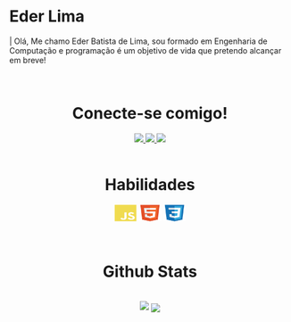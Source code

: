 
# Eder Lima

| Olá, Me chamo Eder Batista de Lima, sou formado em Engenharia de Computação e programação é um objetivo de vida que pretendo alcançar em breve!  

<br>  
  <h1 align="center">Conecte-se comigo!</h1>

  <div align="center">
    <a href = "mailto: ederlimarh@gmail.com" target="_blank">
      <img src="https://img.shields.io/badge/Gmail-D14836?style=for-the-badge&logo=gmail&logoColor=white"/>
    </a>
    <a href = "https://www.linkedin.com/in/eder-lima-5515271aa/" target="_blank">
      <img src="https://img.shields.io/badge/LinkedIn-0077B5?style=for-the-badge&logo=linkedin&logoColor=white">
    </a>
    <a href = "https://www.instagram.com/ederlimapm/" target="_blank">
      <img src="https://img.shields.io/badge/Instagram-E4405F?style=for-the-badge&logo=instagram&logoColor=white">
    </a>
  </div>


<div  align="center"> 
  <div style="display: inline_block"><br>
    <h1 align="center">Habilidades</h1>
    <img align="center" height="30" width="40" alt="js-icon"  src="https://raw.githubusercontent.com/devicons/devicon/master/icons/javascript/javascript-plain.svg">
    <img align="center" height="30" width="40" alt="html-icon" src="https://raw.githubusercontent.com/devicons/devicon/master/icons/html5/html5-original.svg">
    <img align="center" height="30" width="40" alt="css-icon" src="https://raw.githubusercontent.com/devicons/devicon/master/icons/css3/css3-original.svg">  
 </div>
<br>
<br>      

# Github Stats

<br>
<div>
  <img  height="160em" src="https://github-readme-stats.vercel.app/api?username=EderLimaDev&show_icons=true&theme=chartreuse-dark&include_all_commits=true&count_private=true"/>

  <img align="center" height="160em" src="https://github-readme-stats.vercel.app/api/top-langs/?username=EderLimaDev&layout=compact&langs_count=16&theme=chartreuse-dark"/>
</div>



  